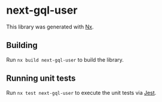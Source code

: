 # next-gql-user

This library was generated with [Nx](https://nx.dev).

## Building

Run `nx build next-gql-user` to build the library.

## Running unit tests

Run `nx test next-gql-user` to execute the unit tests via [Jest](https://jestjs.io).
